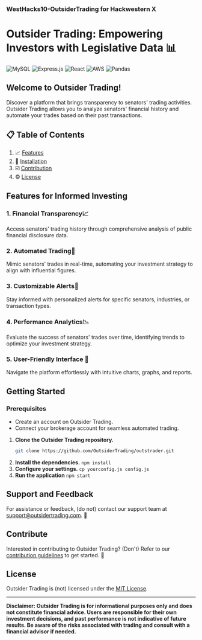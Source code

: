 ### WestHacks10-OutsiderTrading for Hackwestern X

# Outsider Trading: Empowering Investors with Legislative Data 📊


<!--- logos --->
![MySQL](https://img.shields.io/badge/mysql-%2300f.svg?style=for-the-badge&logo=mysql&logoColor=white)
![Express.js](https://img.shields.io/badge/express.js-%23404d59.svg?style=for-the-badge&logo=express&logoColor=%2361DAFB)
![React](https://img.shields.io/badge/react-%2320232a.svg?style=for-the-badge&logo=react&logoColor=%2361DAFB)
![AWS](https://img.shields.io/badge/AWS-%23FF9900.svg?style=for-the-badge&logo=amazon-aws&logoColor=white)
![Pandas](https://img.shields.io/badge/pandas-%23150458.svg?style=for-the-badge&logo=pandas&logoColor=white)


## Welcome to Outsider Trading!

Discover a platform that brings transparency to senators' trading activities. Outsider Trading allows you to analyze senators' financial history and automate your trades based on their past transactions.


## 📋 Table of Contents
1. 📈 [Features](#features)
2. 🚀 [Installation](#installation)
3. ☑️ [Contribution](#contribution)
4. ©️ [License](#license)



## <a name="features">Features for Informed Investing</a>

### 1. **Financial Transparency**📈

Access senators' trading history through comprehensive analysis of public financial disclosure data. 

### 2. **Automated Trading**🤖

Mimic senators' trades in real-time, automating your investment strategy to align with influential figures. 

### 3. **Customizable Alerts**🚨

Stay informed with personalized alerts for specific senators, industries, or transaction types. 

### 4. **Performance Analytics**📉

Evaluate the success of senators' trades over time, identifying trends to optimize your investment strategy. 

### 5. **User-Friendly Interface** 🔄

Navigate the platform effortlessly with intuitive charts, graphs, and reports.

## <a name="installation">Getting Started </a>

### Prerequisites

- Create an account on Outsider Trading.
- Connect your brokerage account for seamless automated trading.


1. **Clone the Outsider Trading repository.**
   ```bash
   git clone https://github.com/OutsiderTrading/outstrader.git
   ```
2. **Install the dependencies.**
   ```npm install```
3. **Configure your settings.**
  ```cp yourconfig.js config.js```
4. **Run the application**
   ```npm start```

## Support and Feedback

For assistance or feedback, (do not) contact our support team at [support@outsidertrading.com](mailto:support@outsidertrading.com). 📧

##  <a name="contribution">Contribute </a>

Interested in contributing to Outsider Trading? (Don't) Refer to our [contribution guidelines](CONTRIBUTING.md) to get started. 🤝

## <a name="license">License</a>

Outsider Trading is (not) licensed under the [MIT License](LICENSE). 

---

**Disclaimer: Outsider Trading is for informational purposes only and does not constitute financial advice. Users are responsible for their own investment decisions, and past performance is not indicative of future results. Be aware of the risks associated with trading and consult with a financial advisor if needed.**


